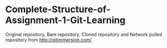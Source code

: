 # Complete-Structure-of-Assignment-1-Git-Learning
Original repository, Bare repository, Cloned repository and Network pulled repository from http://gitimmersion.com/
